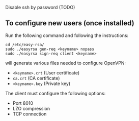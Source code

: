 Disable ssh by password (TODO)

To configure new users (once installed)
---------------------------------------

Run the following command and following the instructions:

    cd /etc/easy-rsa/
    sudo ./easyrsa gen-req <keyname> nopass
    sudo ./easyrsa sign-req client <keyname>

will generate various files needed to configure OpenVPN:

- `<keyname>.crt` (User certificate)
- `ca.crt` (CA certificate)
- `<keyname>.key` (Private key)

The client must configure the following options:

- Port 8010
- LZO compression
- TCP connection
